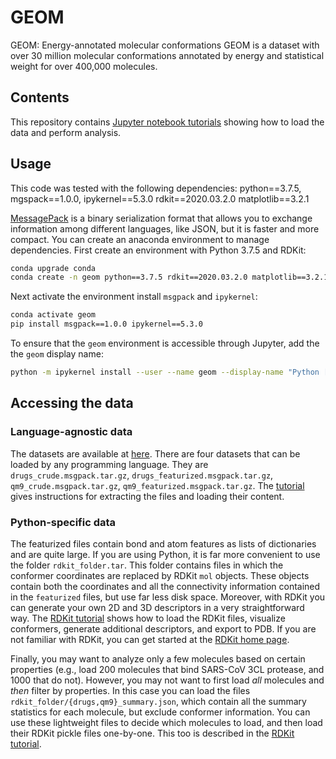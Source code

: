 # GEOM
GEOM: Energy-annotated molecular conformations
GEOM is a dataset with over 30 million molecular conformations annotated by energy and statistical weight for over 400,000 molecules. 

## Contents
This repository contains [Jupyter notebook tutorials](https://github.com/learningmatter-mit/geom/blob/master/tutorials) showing how to load the data and perform analysis.

## Usage
This code was tested with the following dependencies:
python==3.7.5,
mgspack==1.0.0,
ipykernel==5.3.0
rdkit==2020.03.2.0
matplotlib==3.2.1 


[MessagePack](https://msgpack.org/index.html) is a binary serialization format that allows you to exchange information among different languages, like JSON, but it is faster and more compact. You can create an anaconda environment to manage dependencies. First create an environment with Python 3.7.5 and RDKit:
```bash
conda upgrade conda
conda create -n geom python==3.7.5 rdkit==2020.03.2.0 matplotlib==3.2.1 -c rdkit -c conda-forge 

```
Next activate the environment install `msgpack` and `ipykernel`:
```bash
conda activate geom
pip install msgpack==1.0.0 ipykernel==5.3.0
```
To ensure that the `geom` environment is accessible through Jupyter, add the the `geom` display name:
```bash
python -m ipykernel install --user --name geom --display-name "Python [conda env:geom"]
```

## Accessing the data

### Language-agnostic data

The datasets are available at [here](https://www.dropbox.com/sh/1aptf9fi8kyrzg6/AABQ4F7dpl4tQ_pGCf2izd7Ca?dl=0). There are four datasets that can be loaded by any programming language. They are `drugs_crude.msgpack.tar.gz`, `drugs_featurized.msgpack.tar.gz`, `qm9_crude.msgpack.tar.gz`, `qm9_featurized.msgpack.tar.gz`. The [tutorial](https://github.com/learningmatter-mit/geom/blob/master/tutorials/01_loading_data.ipynb) gives instructions for extracting the files and loading their content. 

### Python-specific data

The featurized files contain bond and atom features as lists of dictionaries and are quite large. If you are using Python, it is far more convenient to use the folder `rdkit_folder.tar`. This folder contains files in which the conformer coordinates are replaced by RDKit `mol` objects. These objects contain both the coordinates and all the connectivity information contained in the `featurized` files, but use far less disk space. Moreover, with RDKit you can generate your own 2D and 3D descriptors in a very straightforward way. The [RDKit tutorial](https://github.com/learningmatter-mit/geom/blob/master/tutorials/02_loading_rdkit_mols.ipynb) shows how to load the RDKit files, visualize conformers, generate additional descriptors, and export to PDB. If you are not familiar with RDKit, you can get started at the [RDKit home page](https://www.rdkit.org/docs/index.html).

Finally, you may want to analyze only a few molecules based on certain properties (e.g., load 200 molecules that bind SARS-CoV 3CL protease, and 1000 that do not). However, you may not want to first load *all* molecules and *then* filter by properties. In this case you can load the files `rdkit_folder/{drugs,qm9}_summary.json`, which contain all the summary statistics for each molecule, but exclude conformer information. You can use these lightweight files to decide which molecules to load, and then load their RDKit pickle files one-by-one. This too is described in the [RDKit tutorial](https://github.com/learningmatter-mit/geom/blob/master/tutorials/02_loading_rdkit_mols.ipynb).





